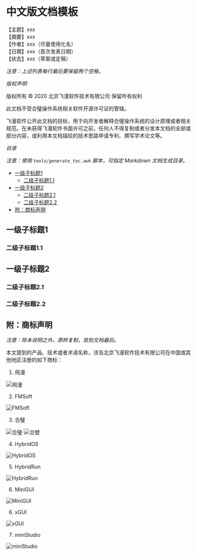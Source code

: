 # 中文版文档模板

【主题】xxx  
【摘要】xxx  
【作者】xxx（尽量使用化名）  
【日期】xxx（首次发表日期）  
【状态】xxx（草案或定稿）  

_注意：上述列表每行最后要保留两个空格。_

*版权声明*

版权所有 &copy; 2020 北京飞漫软件技术有限公司 
保留所有权利

此文档不受合璧操作系统相关软件开源许可证的管辖。

飞漫软件公开此文档的目标，用于向开发者解释合璧操作系统的设计原理或者相关规范。在未获得飞漫软件书面许可之前，任何人不得复制或者分发本文档的全部或部分内容，或利用本文档描绘的技术思路申请专利、撰写学术论文等。

*目录*

_注意：使用 `tools/generate_toc.awk` 脚本，可指定 Markdown 文档生成目录。_

- [一级子标题1](#一级子标题1)
   + [二级子标题1.1](#二级子标题11)
- [一级子标题2](#一级子标题2)
   + [二级子标题2.1](#二级子标题21)
   + [二级子标题2.2](#二级子标题22)
- [附：商标声明](#附商标声明)

## 一级子标题1

### 二级子标题1.1

## 一级子标题2

### 二级子标题2.1

### 二级子标题2.2

## 附：商标声明

_注意：除本说明之外，原样复制，放到文档最后。_

本文提到的产品、技术或者术语名称，涉及北京飞漫软件技术有限公司在中国或其他地区注册的如下商标：

1) 飛漫

![飛漫](https://www.fmsoft.cn/application/files/cache/thumbnails/87f47bb9aeef9d6ecd8e2ffa2f0e2cb6.jpg)

2) FMSoft

![FMSoft](https://www.fmsoft.cn/application/files/cache/thumbnails/44a50f4b2a07e2aef4140a23d33f164e.jpg)

3) 合璧

![合璧](https://www.fmsoft.cn/application/files/cache/thumbnails/9c57dee9df8a6d93de1c6f3abe784229.jpg)
![合壁](https://www.fmsoft.cn/application/files/cache/thumbnails/f59f58830eccd57e931f3cb61c4330ed.jpg)

4) HybridOS

![HybridOS](https://www.fmsoft.cn/application/files/cache/thumbnails/5a85507f3d48cbfd0fad645b4a6622ad.jpg)

5) HybridRun

![HybridRun](https://www.fmsoft.cn/application/files/cache/thumbnails/84934542340ed662ef99963a14cf31c0.jpg)

6) MiniGUI

![MiniGUI](https://www.fmsoft.cn/application/files/cache/thumbnails/54e87b0c49d659be3380e207922fff63.jpg)

6) xGUI

![xGUI](https://www.fmsoft.cn/application/files/cache/thumbnails/7fbcb150d7d0747e702fd2d63f20017e.jpg)

7) miniStudio

![miniStudio](https://www.fmsoft.cn/application/files/cache/thumbnails/82c3be63f19c587c489deb928111bfe2.jpg)

